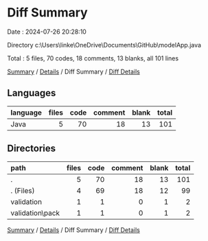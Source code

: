 # Diff Summary

Date : 2024-07-26 20:28:10

Directory c:\\Users\\linke\\OneDrive\\Documents\\GitHub\\modelApp.java

Total : 5 files,  70 codes, 18 comments, 13 blanks, all 101 lines

[Summary](results.md) / [Details](details.md) / Diff Summary / [Diff Details](diff-details.md)

## Languages
| language | files | code | comment | blank | total |
| :--- | ---: | ---: | ---: | ---: | ---: |
| Java | 5 | 70 | 18 | 13 | 101 |

## Directories
| path | files | code | comment | blank | total |
| :--- | ---: | ---: | ---: | ---: | ---: |
| . | 5 | 70 | 18 | 13 | 101 |
| . (Files) | 4 | 69 | 18 | 12 | 99 |
| validation | 1 | 1 | 0 | 1 | 2 |
| validation\\pack | 1 | 1 | 0 | 1 | 2 |

[Summary](results.md) / [Details](details.md) / Diff Summary / [Diff Details](diff-details.md)
